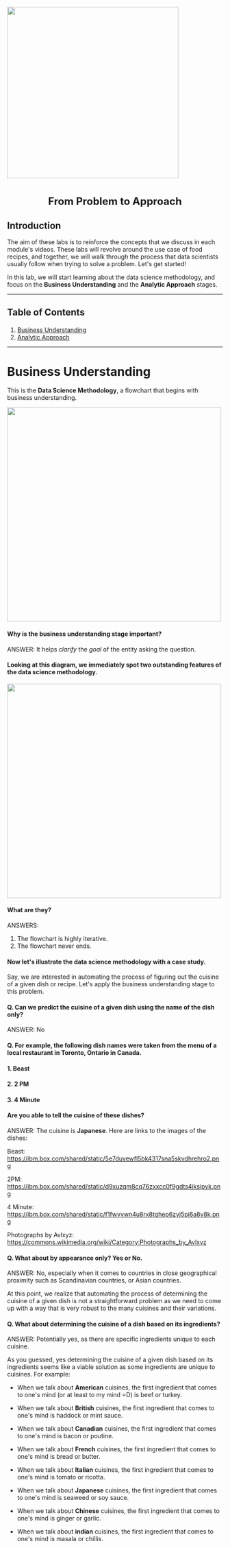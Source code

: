 <a href="https://cognitiveclass.ai"><img src = "https://ibm.box.com/shared/static/9gegpsmnsoo25ikkbl4qzlvlyjbgxs5x.png" width = 400> </a>

<h1 align=center><font size = 5>From Problem to Approach</font></h1>

## Introduction

The aim of these labs is to reinforce the concepts that we discuss in each module's videos. These labs will revolve around the use case of food recipes, and together, we will walk through the process that data scientists usually follow when trying to solve a problem. Let's get started!

In this lab, we will start learning about the data science methodology, and focus on the **Business Understanding** and the **Analytic Approach** stages.

------------

## Table of Contents

<div class="alert alert-block alert-info" style="margin-top: 20px">

1. [Business Understanding](#0)<br>
2. [Analytic Approach](#2) <br>
</div>
<hr>

# Business Understanding <a id="0"></a>

This is the **Data Science Methodology**, a flowchart that begins with business understanding.

<img src="https://ibm.box.com/shared/static/eyl60n09iige3eo5tac3dweqko2s58oo.png" width=500>

#### Why is the business understanding stage important?

ANSWER: It helps *clarify* the *goal* of the entity asking the question.

#### Looking at this diagram, we immediately spot two outstanding features of the data science methodology.

<img src = "https://ibm.box.com/shared/static/6u3evi4h52e80cq78alqgza8nhfy8vhl.png" width = 500> 

#### What are they?

ANSWERS: 
1. The flowchart is highly iterative.
2. The flowchart never ends. 

#### Now let's illustrate the data science methodology with a case study.

Say, we are interested in automating the process of figuring out the cuisine of a given dish or recipe. Let's apply the business understanding stage to this problem.

#### Q. Can we predict the cuisine of a given dish using the name of the dish only?

ANSWER: No

#### Q. For example, the following dish names were taken from the menu of a local restaurant in Toronto, Ontario in Canada. 

#### 1. Beast
#### 2. 2 PM
#### 3. 4 Minute

#### Are you able to tell the cuisine of these dishes?

ANSWER: The cuisine is <strong>Japanese</strong>. Here are links to the images of the dishes:

Beast: https://ibm.box.com/shared/static/5e7duvewfl5bk4317sna5skvdhrehro2.png

2PM: https://ibm.box.com/shared/static/d9xuzqm8cq76zxxcc0f9gdts4iksipyk.png

4 Minute: https://ibm.box.com/shared/static/f1fwvvwn4u8rx8tghep6zyj5pi6a8v8k.png

Photographs by Avlxyz: https://commons.wikimedia.org/wiki/Category:Photographs_by_Avlxyz

#### Q. What about by appearance only? Yes or No.

ANSWER: No, especially when it comes to countries in close geographical proximity such as Scandinavian countries, or Asian countries.

At this point, we realize that automating the process of determining the cuisine of a given dish is not a straightforward problem as we need to come up with a way that is very robust to the many cuisines and their variations.

#### Q. What about determining the cuisine of a dish based on its ingredients?

ANSWER: Potentially yes, as there are specific ingredients unique to each cuisine.

As you guessed, yes determining the cuisine of a given dish based on its ingredients seems like a viable solution as some ingredients are unique to cuisines. For example:

* When we talk about **American** cuisines, the first ingredient that comes to one's mind (or at least to my mind =D) is beef or turkey.

* When we talk about **British** cuisines, the first ingredient that comes to one's mind is haddock or mint sauce.

* When we talk about **Canadian** cuisines, the first ingredient that comes to one's mind is bacon or poutine.

* When we talk about **French** cuisines, the first ingredient that comes to one's mind is bread or butter.

* When we talk about **Italian** cuisines, the first ingredient that comes to one's mind is tomato or ricotta.

* When we talk about **Japanese** cuisines, the first ingredient that comes to one's mind is seaweed or soy sauce.

* When we talk about **Chinese** cuisines, the first ingredient that comes to one's mind is ginger or garlic.

* When we talk about **indian** cuisines, the first ingredient that comes to one's mind is masala or chillis.



























